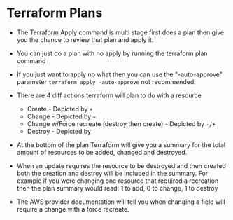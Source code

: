# Terraform Plans
- The Terraform Apply command is multi stage first does a plan then give you the chance to review that plan and apply it.
- You can just do a plan with no apply by running the terraform plan command
- If you just want to apply no what then you can use the "-auto-approve" parameter `terraform apply -auto-approve` not recommended.
- There are 4 diff actions terraform will plan to do with a resource 
  - Create - Depicted by `+`
  - Change - Depicted by `~`
  - Change w/Force recreate (destroy then create) - Depicted by `-/+`
  - Destroy - Depicted by `-`


- At the bottom of the plan Terraform will give you a summary for the total amount of resources to be added, changed and destroyed.
- When an update requires the resource to be destroyed and then created both the creation and destroy will be included in the summary. For example if you were changing one resource that required a recreation then the plan summary would read: 1 to add, 0 to change, 1 to destroy
- The AWS provider documentation will tell you when changing a field will require a change with a force recreate.